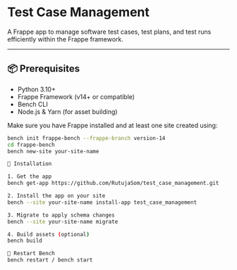 # Test Case Management

A Frappe app to manage software test cases, test plans, and test runs efficiently within the Frappe framework.

---

## 📦 Prerequisites

- Python 3.10+
- Frappe Framework (v14+ or compatible)
- Bench CLI
- Node.js & Yarn (for asset building)

Make sure you have Frappe installed and at least one site created using:

```bash
bench init frappe-bench --frappe-branch version-14
cd frappe-bench
bench new-site your-site-name

🚀 Installation

1. Get the app
bench get-app https://github.com/RutujaSom/test_case_management.git

2. Install the app on your site
bench --site your-site-name install-app test_case_management

3. Migrate to apply schema changes
bench --site your-site-name migrate

4. Build assets (optional)
bench build

🔁 Restart Bench
bench restart / bench start

